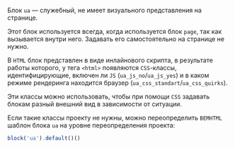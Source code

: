 Блок `ua` — служебный, не имеет визуального представления на странице.

Этот блок используется всегда, когда используется блок `page`, так как вызывается
внутри него. Задавать его самостоятельно на странице не нужно.

В `HTML` блок представлен в виде инлайнового скрипта, в результате работы которого,
у тега `<html>` появляются `CSS`-классы, идентифицирующие, включен ли `JS` (`ua_js_no`/`ua_js_yes`) и в
каком режиме рендеринга находится браузер (`ua_css_standart`/`ua_css_quirks`).

Эти классы можно использовать, чтобы при помощи `CSS` задавать блокам разный
внешний вид в зависимости от ситуации.

Если такие классы проекту не нужны, можно переопределить `BEMHTML` шаблон блока `ua`
на уровне переопределения проекта:

```js
block('ua').default()()
```

